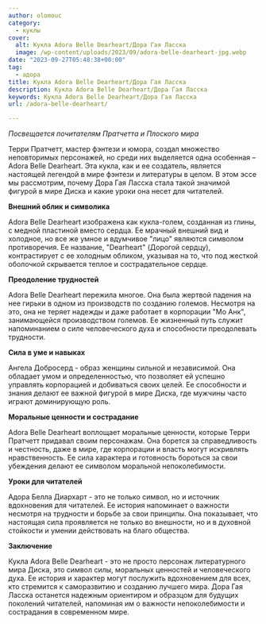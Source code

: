 ```yaml
---
author: olomouc
category:
  - куклы
cover:
  alt: Кукла Adora Belle Dearheart/Дора Гая Ласска
  image: /wp-content/uploads/2023/09/adora-belle-dearheart-jpg.webp
date: "2023-09-27T05:48:38+00:00"
tag:
  - адора
title: Кукла Adora Belle Dearheart/Дора Гая Ласска
description: Кукла Adora Belle Dearheart/Дора Гая Ласска
keywords: Кукла Adora Belle Dearheart/Дора Гая Ласска
url: /adora-belle-dearheart/

---
```

_Посвещается почитателям Пратчетта и Плоского мира_

Терри Пратчетт, мастер фэнтези и юмора, создал множество неповторимых персонажей, но среди них выделяется одна особенная – Adora Belle Dearheart. Эта кукла, как и ее создатель, является настоящей легендой в мире фэнтези и литературы в целом. В этом эссе мы рассмотрим, почему Дора Гая Ласска стала такой значимой фигурой в мире Диска и какие уроки она несет для читателей.

**Внешний облик и символика**

Adora Belle Dearheart изображена как кукла-голем, созданная из глины, с медной пластиной вместо сердца. Ее мрачный внешний вид и холодное, но все же умное и вдумчивое "лицо" являются символом противоречия. Ее название, "Dearheart" (Дорогой сердцу), контрастирует с ее холодным обликом, указывая на то, что под жесткой оболочкой скрывается теплое и сострадательное сердце.

**Преодоление трудностей**

Adora Belle Dearheart пережила многое. Она была жертвой падения на нее гирьки в одном из производств по созданию големов. Несмотря на это, она не теряет надежды и даже работает в корпорации "Мо Анк", занимающейся производством големов. Ее жизненный путь служит напоминанием о силе человеческого духа и способности преодолевать трудности.

**Сила в уме и навыках**

Ангела Добросерд \- образ женщины сильной и независимой. Она обладает умом и определенностью, что позволяет ей успешно управлять корпорацией и добиваться своих целей. Ее способности и знания делают ее важной фигурой в мире Диска, где мужчины часто играют доминирующую роль.

**Моральные ценности и сострадание**

Adora Belle Dearheart воплощает моральные ценности, которые Терри Пратчетт придавал своим персонажам. Она борется за справедливость и честность, даже в мире, где корпорации и власть могут искривлять нравственность. Ее сила характера и готовность бороться за свои убеждения делают ее символом моральной непоколебимости.

**Уроки для читателей**

Адора Белла Диархарт \- это не только символ, но и источник вдохновения для читателей. Ее история напоминает о важности несмотря на трудности и борьбе за свои принципы. Она показывает, что настоящая сила проявляется не только во внешности, но и в духовной стойкости и умении действовать на благо общества.

**Заключение**

Кукла Adora Belle Dearheart - это не просто персонаж литературного мира Диска, это символ силы, моральных ценностей и человеческого духа. Ее история и характер могут послужить вдохновением для всех, кто стремится к саморазвитию и созданию лучшего мира. Дора Гая Ласска останется надежным ориентиром и образцом для будущих поколений читателей, напоминая им о важности непоколебимости и сострадания в современном мире.
